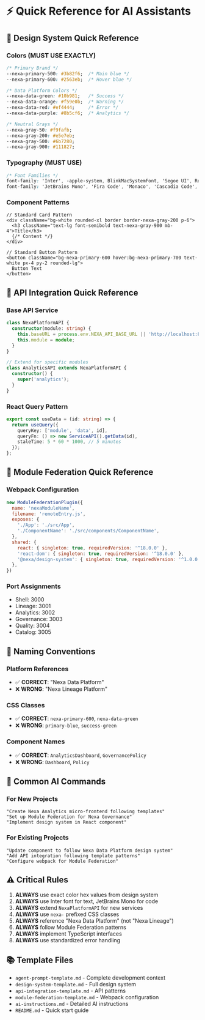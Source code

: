 # ⚡ Quick Reference for AI Assistants

## 🎨 **Design System Quick Reference**

### **Colors (MUST USE EXACTLY)**
```css
/* Primary Brand */
--nexa-primary-500: #3b82f6;  /* Main blue */
--nexa-primary-600: #2563eb;  /* Hover blue */

/* Data Platform Colors */
--nexa-data-green: #10b981;   /* Success */
--nexa-data-orange: #f59e0b;  /* Warning */
--nexa-data-red: #ef4444;     /* Error */
--nexa-data-purple: #8b5cf6;  /* Analytics */

/* Neutral Grays */
--nexa-gray-50: #f9fafb;
--nexa-gray-200: #e5e7eb;
--nexa-gray-500: #6b7280;
--nexa-gray-900: #111827;
```

### **Typography (MUST USE)**
```css
/* Font Families */
font-family: 'Inter', -apple-system, BlinkMacSystemFont, 'Segoe UI', Roboto, sans-serif;
font-family: 'JetBrains Mono', 'Fira Code', 'Monaco', 'Cascadia Code', monospace;
```

### **Component Patterns**
```tsx
// Standard Card Pattern
<div className="bg-white rounded-xl border border-nexa-gray-200 p-6">
  <h3 className="text-lg font-semibold text-nexa-gray-900 mb-4">Title</h3>
  {/* Content */}
</div>

// Standard Button Pattern
<button className="bg-nexa-primary-600 hover:bg-nexa-primary-700 text-white px-4 py-2 rounded-lg">
  Button Text
</button>
```

## 🔌 **API Integration Quick Reference**

### **Base API Service**
```typescript
class NexaPlatformAPI {
  constructor(module: string) {
    this.baseURL = process.env.NEXA_API_BASE_URL || 'http://localhost:8080/api';
    this.module = module;
  }
}

// Extend for specific modules
class AnalyticsAPI extends NexaPlatformAPI {
  constructor() {
    super('analytics');
  }
}
```

### **React Query Pattern**
```typescript
export const useData = (id: string) => {
  return useQuery({
    queryKey: ['module', 'data', id],
    queryFn: () => new ServiceAPI().getData(id),
    staleTime: 5 * 60 * 1000, // 5 minutes
  });
};
```

## 🔗 **Module Federation Quick Reference**

### **Webpack Configuration**
```javascript
new ModuleFederationPlugin({
  name: 'nexaModuleName',
  filename: 'remoteEntry.js',
  exposes: {
    './App': './src/App',
    './ComponentName': './src/components/ComponentName',
  },
  shared: {
    react: { singleton: true, requiredVersion: '^18.0.0' },
    'react-dom': { singleton: true, requiredVersion: '^18.0.0' },
    '@nexa/design-system': { singleton: true, requiredVersion: '^1.0.0' },
  },
})
```

### **Port Assignments**
- Shell: 3000
- Lineage: 3001
- Analytics: 3002
- Governance: 3003
- Quality: 3004
- Catalog: 3005

## 📝 **Naming Conventions**

### **Platform References**
- ✅ **CORRECT**: "Nexa Data Platform"
- ❌ **WRONG**: "Nexa Lineage Platform"

### **CSS Classes**
- ✅ **CORRECT**: `nexa-primary-600`, `nexa-data-green`
- ❌ **WRONG**: `primary-blue`, `success-green`

### **Component Names**
- ✅ **CORRECT**: `AnalyticsDashboard`, `GovernancePolicy`
- ❌ **WRONG**: `Dashboard`, `Policy`

## 🚀 **Common AI Commands**

### **For New Projects**
```
"Create Nexa Analytics micro-frontend following templates"
"Set up Module Federation for Nexa Governance"
"Implement design system in React component"
```

### **For Existing Projects**
```
"Update component to follow Nexa Data Platform design system"
"Add API integration following template patterns"
"Configure webpack for Module Federation"
```

## ⚠️ **Critical Rules**

1. **ALWAYS** use exact color hex values from design system
2. **ALWAYS** use Inter font for text, JetBrains Mono for code
3. **ALWAYS** extend `NexaPlatformAPI` for new services
4. **ALWAYS** use `nexa-` prefixed CSS classes
5. **ALWAYS** reference "Nexa Data Platform" (not "Nexa Lineage")
6. **ALWAYS** follow Module Federation patterns
7. **ALWAYS** implement TypeScript interfaces
8. **ALWAYS** use standardized error handling

## 📚 **Template Files**
- `agent-prompt-template.md` - Complete development context
- `design-system-template.md` - Full design system
- `api-integration-template.md` - API patterns
- `module-federation-template.md` - Webpack configuration
- `ai-instructions.md` - Detailed AI instructions
- `README.md` - Quick start guide
